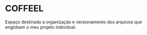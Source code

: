 # COFFEEL 

Espaço destinado a organização e versionamento dos arquivos que englobam o meu projeto individual.

